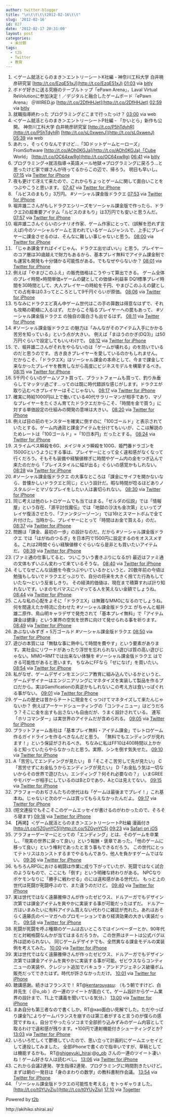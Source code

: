 ```yaml
---
author: twitter-blogger
title: "\n\t\t\t\t2012-02-16\t\t"
slug: '2012-02-16'
id: 827
date: '2012-02-17 20:31:00'
layout: post
categories:
  - 未分類
tags:
  - t2b
  - Twitter
  - 教育
---
```


<div xmlns:georss="http://www.georss.org/georss">

1.  <span><span>＜ゲーム就活とらのまき＞エントリーシートK社編 - 神奈川工科大学 白井暁彦研究室 [http://t.co/EzqE51xJ](http://t.co/EzqE51xJ)</span> <span>[<span>01:03</span>](http://twitter.com/o_ob/status/170116017098465280) <span>via [bitly](http://bit.ly)</span></span></span>
2.  <span><span>ボドゲ好きに送る究極のテーブルトップ「ePawn Arena」，Laval Virtual ReVolutionに参加決定！／デジタルと融合したゲームボード『ePawn Arena』 ＠WIRED.jp [http://t.co/2DfHHJet](http://t.co/2DfHHJet)</span> <span>[<span>02:59</span>](http://twitter.com/o_ob/status/170145382976864257) <span>via [bitly](http://bit.ly)</span></span></span>
3.  <span><span>就職指導終わった プログラミングどこまで行ったっけ？</span> <span>[<span>03:00</span>](http://twitter.com/o_ob/status/170145472214859777) <span>via web</span></span></span>
4.  <span><span>＜ゲーム就活とらのまき＞エントリーシートP社編 - 「かいとら」新作も公開。 神奈川工科大学 白井暁彦研究室 [http://t.co/P5hTdyhR](http://t.co/P5hTdyhR) [http://t.co/sL0xwenJ](http://t.co/sL0xwenJ)</span> <span>[<span>05:39</span>](http://twitter.com/o_ob/status/170185456040935425) <span>via web</span></span></span>
5.  <span><span>あれっ，そっくりなんですけど…「3Dドットゲームヒーローズ」 FromSoftware [http://t.co/AOh0KGJa](http://t.co/AOh0KGJa)「Cube World」 [http://t.co/OC64xwRg](http://t.co/OC64xwRg)</span> <span>[<span>06:41</span>](http://twitter.com/o_ob/status/170201185297506305) <span>via [bitly](http://bit.ly)</span></span></span>
6.  <span><span>プログラミング→就活指導→英語メール地獄→プログラミングに戻ろう...と思ったけど家で嫁さんが待ってるからこの辺で、帰ろう。 明日も早いし。</span> <span>[<span>07:15</span>](http://twitter.com/o_ob/status/170209780160409600) <span>via [Twitter for iPhone](http://twitter.com/#!/download/iphone)</span></span></span>
7.  <span><span>夜も更けて冴えて来たので、これからちょっとゲームに関して面白いことをつぶやこうと思います。</span> <span>[<span>07:47</span>](http://twitter.com/o_ob/status/170217813095616513) <span>via [Twitter for iPhone](http://twitter.com/#!/download/iphone)</span></span></span>
8.  <span><span>「ルビスのまもり」3万円。 #ソーシャル課金版ドラクエ</span> <span>[<span>07:53</span>](http://twitter.com/o_ob/status/170219192140832768) <span>via [Twitter for iPhone](http://twitter.com/#!/download/iphone)</span></span></span>
9.  <span><span>堀井雄二さんがもしドラクエシリーズをソーシャル課金版で作ったら、ドラクエ2の超重要アイテム「ルビスのまもり」は3万円でも安いと思うんだ。</span> <span>[<span>07:57</span>](http://twitter.com/o_ob/status/170220231195762688) <span>via [Twitter for iPhone](http://twitter.com/#!/download/iphone)</span></span></span>
10.  <span><span>堀井雄二さんぐらいのシナリオ作家、ゲーム作家にとって、(誤解を恐れず言えば)今のソーシャルゲームと言われているゲームジャンルで、上手にプレイヤーに課金させるのは、そんなに難しい事じゃないと思う。</span> <span>[<span>08:00</span>](http://twitter.com/o_ob/status/170221147340804097) <span>via [Twitter for iPhone](http://twitter.com/#!/download/iphone)</span></span></span>
11.  <span><span>「じゃあ課金すればイイじゃん、ドラクエ出せばいい」と思う。プレイヤーのコア層は30歳越えで財力もあるから、基本プレイ無料でアイテム課金制でも運営も開発も十分儲かる可能性がある。でもなぜやらないか？</span> <span>[<span>08:01</span>](http://twitter.com/o_ob/status/170221215196262401) <span>via [Twitter for iPhone](http://twitter.com/#!/download/iphone)</span></span></span>
12.  <span><span>例えば「やまびこのふえ」の販売価格はこうやって算出できる。 ゲーム全体のプレイ時間×時間単価×ゲームの鍵としての価値×利益率 DQ1標準プレイ時間を30時間として、大人プレイヤーの時給を千円、やまびこのふえの鍵としての占有率は0.3ってところとして9千円ぐらいが原価。</span> <span>[<span>08:06</span>](http://twitter.com/o_ob/status/170222522053300224) <span>via [Twitter for iPhone](http://twitter.com/#!/download/iphone)</span></span></span>
13.  <span><span>ちなみにドラクエど真ん中ゲーム世代はこの手の算数は得意なはずで、それも攻略の範疇に入るはず。 だからこそ陥るプレイヤーへの罠もあって、 #ソーシャル課金版ドラクエ の独自の面白さも出せるはず。</span> <span>[<span>08:11</span>](http://twitter.com/o_ob/status/170223857926545408) <span>via [Twitter for iPhone](http://twitter.com/#!/download/iphone)</span></span></span>
14.  <span><span>#ソーシャル課金版ドラクエ の魅力は「みんながそのアイテム入手にかかる苦労を知っている」という点が大きい。 例えば「まほうのかぎ(DQ3)」は50万円ぐらいで設定してもいいわけで。</span> <span>[<span>08:12</span>](http://twitter.com/o_ob/status/170224109513474049) <span>via [Twitter for iPhone](http://twitter.com/#!/download/iphone)</span></span></span>
15.  <span><span>で、堀井雄二さんがそれをやらないのは「ゲームが壊れる」のを防いでいるのだと思うのです。 古き良きプレイヤーを愛しているのかもしれません。 だからこそ、「ドラクエX」はソーシャル課金の本命として、今まで課金して来なかったプレイヤを教育しながら高度にビジネスモデルを構築するべき。</span> <span>[<span>08:15</span>](http://twitter.com/o_ob/status/170224895035310080) <span>via [Twitter for iPhone](http://twitter.com/#!/download/iphone)</span></span></span>
16.  <span><span>5千円ぐらいのゲームソフト買って、プラットフォームも買って、釣り糸垂らしてマッタリ過ごす...ってのは既に時代錯誤な感じがします。ドラクエが取り込むべきプレイヤーはそこじゃない。</span> <span>[<span>08:17</span>](http://twitter.com/o_ob/status/170225306513326080) <span>via [Twitter for iPhone](http://twitter.com/#!/download/iphone)</span></span></span>
17.  <span><span>確実に時給1000円以上で働いている40代サラリーマンが相手であり、マゾなプレイヤーをたくさん育てたドラクエだからこそ、「時間を金で買う」に対する単価設定の仕組みの開発の意味は大きい。</span> <span>[<span>08:20</span>](http://twitter.com/o_ob/status/170226151233556480) <span>via [Twitter for iPhone](http://twitter.com/#!/download/iphone)</span></span></span>
18.  <span><span>例えば目の前のモンスターを確実に倒すのに「100ゴールド」と表示されていたとする。ゲーム内通貨と課金アイテムを分けてもいいが、ここは解説のためレートは「100ゴールド」=「10日本円」だったとする。</span> <span>[<span>08:24</span>](http://twitter.com/o_ob/status/170227023095144448) <span>via [Twitter for iPhone](http://twitter.com/#!/download/iphone)</span></span></span>
19.  <span><span>スライムベス瞬殺を6G、メイジキメラ瞬殺を100G、姫門番ドラゴンを1500Gというようにする事は、プレイヤーにとって全く違和感がなくなって行くだろう。そもそも装備や経験値稼ぎに時間やゲーム内の金をつぎ込んで来たのだから「プレイスタイルに幅が出る」ぐらいの感覚かもしれない。</span> <span>[<span>08:28</span>](http://twitter.com/o_ob/status/170227981481033728) <span>via [Twitter for iPhone](http://twitter.com/#!/download/iphone)</span></span></span>
20.  <span><span>#ソーシャル課金版ドラクエ の大事なところは「課金にサイフを開かないなら、昔懐かしいドラクエと同じ」という設計だ。暇な時間が唸るほどありノスタルジーとマゾなプレイをしたい人は裏切られない。</span> <span>[<span>08:30</span>](http://twitter.com/o_ob/status/170228601990561792) <span>via [Twitter for iPhone](http://twitter.com/#!/download/iphone)</span></span></span>
21.  <span><span>同じ考えは他のレトロゲームでも当てはまる。「ゼルダの伝説」では「情報屋」という存在、「源平討伐魔伝」では「地獄の沙汰も金次第」といってプレイヤ復活させたり、「ファンタジーゾーン」では16tとスマートボムで全て片付けた。当時から、プレイヤーにとって「時間はお金で買える」のだ。</span> <span>[<span>08:37</span>](http://twitter.com/o_ob/status/170230277598232577) <span>via [Twitter for iPhone](http://twitter.com/#!/download/iphone)</span></span></span>
22.  <span><span>問題は「課金、最初の一歩」の設計なのだ。だから #ソーシャル課金版ドラクエ では「はがねのつるぎ」を日本円で1500円に設定するのをオススメする。これは2時間ぐらい経験値稼ぐぐらいなら是非とも買いたいアイテムだ。</span> <span>[<span>08:39</span>](http://twitter.com/o_ob/status/170230862489722881) <span>via [Twitter for iPhone](http://twitter.com/#!/download/iphone)</span></span></span>
23.  <span><span>(ファミ通の仕事してると、ついこういう書きぶりになるが) 最近はファミ通の文体もずいぶん変わって来ているそうな。</span> <span>[<span>08:40</span>](http://twitter.com/o_ob/status/170231104345874434) <span>via [Twitter for iPhone](http://twitter.com/#!/download/iphone)</span></span></span>
24.  <span><span>そしてなぜこんな話題を今夜つぶやいているかというと、20数年前の今頃は勉強もしないでドラクエどっぷりで、自分の将来を大きく捨てた行為もしていたな〜という反省しきり。 その経済的価値は、現在まで積算すれば計り知れないです。いまのモバマスにハマってる人を笑えない金額でしょうね。</span> <span>[<span>08:44</span>](http://twitter.com/o_ob/status/170232038954246144) <span>via [Twitter for iPhone](http://twitter.com/#!/download/iphone)</span></span></span>
25.  <span><span>こんな私の心配をよそに「ドラクエX」は無難なMMOになるのでしょうね。 何を間違えたか時流に合わせた #ソーシャル課金版ドラクエ がちゃんと堀井雄二原作、鳥山明キャラデザで発売されて「基本プレイ無料」で「アイテム課金は健康」という業界の空気を世界に向けて発せられる事を祈ります。</span> <span>[<span>08:49</span>](http://twitter.com/o_ob/status/170233257554743296) <span>via [Twitter for iPhone](http://twitter.com/#!/download/iphone)</span></span></span>
26.  <span><span>あぶないみずぎ = 5万ゴールド #ソーシャル課金版ドラクエ</span> <span>[<span>08:50</span>](http://twitter.com/o_ob/status/170233586895687680) <span>via [Twitter for iPhone](http://twitter.com/#!/download/iphone)</span></span></span>
27.  <span><span>遊びの本質には「無駄な事に熱中して時間を費やす」という要素があります。実社会にリワードがあったり浮世を忘れられない遊びは質の高い遊びじゃない。MMO+RMTでは出来ない体験を #ソーシャル課金版ドラクエ はできる可能性があると思います。 ちなみにFFなら「ぜになげ」を買いたい。</span> <span>[<span>08:54</span>](http://twitter.com/o_ob/status/170234696238759936) <span>via [Twitter for iPhone](http://twitter.com/#!/download/iphone)</span></span></span>
28.  <span><span>私がなぜ、ゲームデザインをエンジニア教育に組み込んでいるかというと、ゲームデザイナーはエンジニアリングにマネタイズを実装して製品を作るプロだから。実はGamificationの真逆かもしれないこの考え方は食いっぱぐれる事がない。</span> <span>[<span>09:01</span>](http://twitter.com/o_ob/status/170236500544466945) <span>via [Twitter for iPhone](http://twitter.com/#!/download/iphone)</span></span></span>
29.  <span><span>ゲームの歴史は昔からチートに現金をくっつけてマネタイズして来たんじゃないか？ 例えばアーケードシューティングの「コンティニュー」はどうだろう？そこに金を出すも出さないも自由だが、うまく設計されている。 連写「ホリコマンダー」は実世界のアイテムだが含められる。</span> <span>[<span>09:05</span>](http://twitter.com/o_ob/status/170237394275151873) <span>via [Twitter for iPhone](http://twitter.com/#!/download/iphone)</span></span></span>
30.  <span><span>プラットフォーム各社は「基本プレイ無料・アイテム課金」でレトロゲーム作るガイドラインを作るべきなんだと思う。 「無料でもエンディングが見れます！」という保証がされるべき。 ちなみに私はFF10は400時間以上かかると知っていたらやらなかったと思う。実際、シンを倒す気失せた。</span> <span>[<span>09:10</span>](http://twitter.com/o_ob/status/170238620463136768) <span>via [Twitter for iPhone](http://twitter.com/#!/download/iphone)</span></span></span>
31.  <span><span>A「苦労してエンディングが見たい」 B「そこそこ苦労して先が見たい」 C「苦労せずにお金払うからエンディングが見たい」 D「お金払う気は一切ないからその世界で遊びたい。エンディング？何それ必要なの？」 いまGREEやモバゲーが相手にしているのはBとDであり、AとCは見えてない。</span> <span>[<span>09:15</span>](http://twitter.com/o_ob/status/170239827873243136) <span>via [Twitter for iPhone](http://twitter.com/#!/download/iphone)</span></span></span>
32.  <span><span>アラフォーのおぢさんたちの世代はね「ゲームは最後までプレイ！」これ基本ね。じゃないと次のゲームは買ってもらえなかったんだよ。</span> <span>[<span>09:17</span>](http://twitter.com/o_ob/status/170240280698691585) <span>via [Twitter for iPhone](http://twitter.com/#!/download/iphone)</span></span></span>
33.  <span><span>(短文連投でもそこそこのゲームエッセイが書けるのがわかったので、そろそろ寝ます)</span> <span>[<span>09:18</span>](http://twitter.com/o_ob/status/170240607376244736) <span>via [Twitter for iPhone](http://twitter.com/#!/download/iphone)</span></span></span>
34.  <span><span>【再掲】＜ゲーム就活とらのまき＞エントリーシートP社編 漫画付き [http://t.co/5ZGynYC5](http://t.co/5ZGynYC5)</span> <span>[<span>09:23</span>](http://twitter.com/o_ob/status/170242028368695297) <span>via [Safari on iOS](http://www.apple.com)</span></span></span>
35.  <span><span>アラフォーゲーマーにとっての「エンディング」とは、そのゲームを卒業し、「現実の世界に戻って良い」という報酬・褒章であった。「他のゲームに移って良い」という権利であったと言う事もできるだろう。 この世代にとってテトリスはカンストするまでやるもんであり、他人を負かすゲームではない。</span> <span>[<span>09:36</span>](http://twitter.com/o_ob/status/170245112490754048) <span>via [Twitter for iPhone](http://twitter.com/#!/download/iphone)</span></span></span>
36.  <span><span>もちろんRPGにおける戦闘は作業に成り下がっていたが、死闘ではなく試合のようなもので、ここにも「倒す」という明確な終わりがある。 NPCなりポケモンなりに「勝手に戦わせる」のには違和感がある世代だ。 もっと上の世代は死闘が死闘呼ぶので、また違うのだけど。</span> <span>[<span>09:40</span>](http://twitter.com/o_ob/status/170246218839097347) <span>via [Twitter for iPhone](http://twitter.com/#!/download/iphone)</span></span></span>
37.  <span><span>実は世代ではなく遠藤雅伸さんが作ったゼビウス、ドルアーガでもデザイン次第では課金アイテムを爽やかに実装する事が可能だったはずだ。 ドルアーガはいまみたいに有料アイテム買えない代わりに雑誌が売れた。あれはおそらく遠藤氏のベーマガへのプロモーションであり経済効果の大きい実装だった。</span> <span>[<span>09:58</span>](http://twitter.com/o_ob/status/170250846280491008) <span>via [Twitter for iPhone](http://twitter.com/#!/download/iphone)</span></span></span>
38.  <span><span>死闘が死闘を呼ぶ種類のゲームは古いところではインベーダーとか、90年代だと対戦格闘なんかが当てはまるだろうか。 この世界はチートは公式バグ以外は認められない。 同じゲームデザイナでも、全然異なる課金モデルの実装例を考えてみた。</span> <span>[<span>10:00</span>](http://twitter.com/o_ob/status/170251207108071424) <span>via [Twitter for iPhone](http://twitter.com/#!/download/iphone)</span></span></span>
39.  <span><span>実は世代ではなく遠藤雅伸さんが作ったゼビウス、ドルアーガでもデザイン次第では課金アイテムを爽やかに実装する事が可能。ゼビウスならコンティニューの実装や、クレジット追加でバキュラ・アンドアジェネシス破壊ボム販売だってできたはず。時代が許さなかっただけ。</span> <span>[<span>10:01</span>](http://twitter.com/o_ob/status/170251413639806976) <span>via [Twitter for iPhone](http://twitter.com/#!/download/iphone)</span></span></span>
40.  <span><span>聴講感謝。続きはフランスで！ RT@[kentarouyasu](http://twitter.com/kentarouyasu "kentarouyasu"): （もう朝ですけど、白井先生（ ＠o_ob ）の一連のツイートが面白くて。ゲーム設計からゲーム業界の設計まで、TL上で講義を聞いている気分。）</span> <span>[<span>13:00</span>](http://twitter.com/o_ob/status/170296610952192000) <span>via [Twitter for iPhone](http://twitter.com/#!/download/iphone)</span></span></span>
41.  <span><span>まあ自分も第三者なので書くしか。RT@xao面白い見解でした。ただやっぱり課金?によりゲームバランスを崩すのは第三者がすると言うのが僕らの感覚ですねぇ。自分でやったらソコまで全部折り込みずみのゲーム内容として取るわけで違和感が残ります。+100円で連射機能付きシューティングとか?</span> <span>[<span>13:03</span>](http://twitter.com/o_ob/status/170297375947108352) <span>via [Twitter for iPhone](http://twitter.com/#!/download/iphone)</span></span></span>
42.  <span><span>いろいろ忙しくて鬱積していたので、思い立って計画的にゲームエッセイとして連投してみました。 全部iPhoneで書くので指辛いですが、草稿としては機能するかも。 RT@[shigeyuki_hirai](http://twitter.com/shigeyuki_hirai "shigeyuki_hirai"):@[o_ob](http://twitter.com/o_ob "o_ob") さんの一連のツイート凄いね！ゲーム好きな人は読むべし。</span> <span>[<span>13:06</span>](http://twitter.com/o_ob/status/170298134797361152) <span>via [Twitter for iPhone](http://twitter.com/#!/download/iphone)</span></span></span>
43.  <span><span>これから会議2連発、学生指導2連発、プログラミングに時間割きたいけど。 まずは朝の一発目は「身のまわりの数学」の教科書制作会議。</span> <span>[<span>13:54</span>](http://twitter.com/o_ob/status/170310217106599936) <span>via [Twitter for iPhone](http://twitter.com/#!/download/iphone)</span></span></span>
44.  <span><span>「ソーシャル課金版ドラクエの可能性を考える」をトゥギャりました。 [http://t.co/t0YUyZiu](http://t.co/t0YUyZiu)</span> <span>[<span>17:10</span>](http://twitter.com/o_ob/status/170359560752742400) <span>via [Togetter](http://togetter.com)</span></span></span>

</div>

Powered by [t2b](http://t2b.utilz.jp/)

<div>http://akihiko.shirai.as/</div>